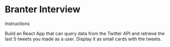 # Branter Interview

Instructions

Build an React App that can query data from the Twitter API and retrieve the last 5 tweets you made as a user. Display it as small cards with the tweets.
